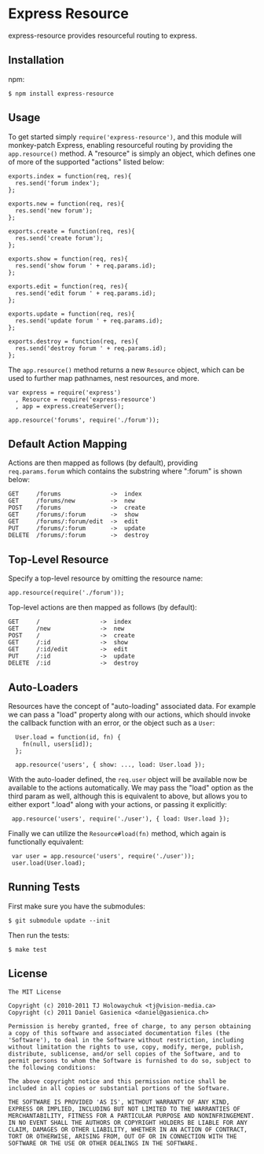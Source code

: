 
# Express Resource

  express-resource provides resourceful routing to express.

## Installation

npm:

    $ npm install express-resource

## Usage

 To get started simply `require('express-resource')`, and this module will monkey-patch Express, enabling resourceful routing by providing the `app.resource()` method. A "resource" is simply an object, which defines one of more of the supported "actions" listed below:

    exports.index = function(req, res){
      res.send('forum index');
    };

    exports.new = function(req, res){
      res.send('new forum');
    };

    exports.create = function(req, res){
      res.send('create forum');
    };

    exports.show = function(req, res){
      res.send('show forum ' + req.params.id);
    };

    exports.edit = function(req, res){
      res.send('edit forum ' + req.params.id);
    };

    exports.update = function(req, res){
      res.send('update forum ' + req.params.id);
    };

    exports.destroy = function(req, res){
      res.send('destroy forum ' + req.params.id);
    };

The `app.resource()` method returns a new `Resource` object, which can be used to further map pathnames, nest resources, and more.

    var express = require('express')
      , Resource = require('express-resource')
      , app = express.createServer();

    app.resource('forums', require('./forum'));

## Default Action Mapping

Actions are then mapped as follows (by default), providing `req.params.forum` which contains the substring where ":forum" is shown below:

    GET     /forums              ->  index
    GET     /forums/new          ->  new
    POST    /forums              ->  create
    GET     /forums/:forum       ->  show
    GET     /forums/:forum/edit  ->  edit
    PUT     /forums/:forum       ->  update
    DELETE  /forums/:forum       ->  destroy

## Top-Level Resource

Specify a top-level resource by omitting the resource name:

    app.resource(require('./forum'));

Top-level actions are then mapped as follows (by default):

    GET     /                 ->  index
    GET     /new              ->  new
    POST    /                 ->  create
    GET     /:id              ->  show
    GET     /:id/edit         ->  edit
    PUT     /:id              ->  update
    DELETE  /:id              ->  destroy

## Auto-Loaders

Resources have the concept of "auto-loading" associated data. For example we can pass a "load" property along with our actions, which should invoke the callback function with an error, or the object such as a `User`:


      User.load = function(id, fn) {
        fn(null, users[id]);
      };
      
      app.resource('users', { show: ..., load: User.load });
      
 With the auto-loader defined, the `req.user` object will be available now be available to the actions automatically. We may pass the "load" option as the third param as well, although this is equivalent to above, but allows you to either export ".load" along with your actions, or passing it explicitly:
 
     app.resource('users', require('./user'), { load: User.load });

 Finally we can utilize the `Resource#load(fn)` method, which again is functionally equivalent:
 
     var user = app.resource('users', require('./user'));
     user.load(User.load);

## Running Tests

First make sure you have the submodules:

    $ git submodule update --init

Then run the tests:

    $ make test

## License

    The MIT License

    Copyright (c) 2010-2011 TJ Holowaychuk <tj@vision-media.ca>
    Copyright (c) 2011 Daniel Gasienica <daniel@gasienica.ch>

    Permission is hereby granted, free of charge, to any person obtaining
    a copy of this software and associated documentation files (the
    'Software'), to deal in the Software without restriction, including
    without limitation the rights to use, copy, modify, merge, publish,
    distribute, sublicense, and/or sell copies of the Software, and to
    permit persons to whom the Software is furnished to do so, subject to
    the following conditions:

    The above copyright notice and this permission notice shall be
    included in all copies or substantial portions of the Software.

    THE SOFTWARE IS PROVIDED 'AS IS', WITHOUT WARRANTY OF ANY KIND,
    EXPRESS OR IMPLIED, INCLUDING BUT NOT LIMITED TO THE WARRANTIES OF
    MERCHANTABILITY, FITNESS FOR A PARTICULAR PURPOSE AND NONINFRINGEMENT.
    IN NO EVENT SHALL THE AUTHORS OR COPYRIGHT HOLDERS BE LIABLE FOR ANY
    CLAIM, DAMAGES OR OTHER LIABILITY, WHETHER IN AN ACTION OF CONTRACT,
    TORT OR OTHERWISE, ARISING FROM, OUT OF OR IN CONNECTION WITH THE
    SOFTWARE OR THE USE OR OTHER DEALINGS IN THE SOFTWARE.
